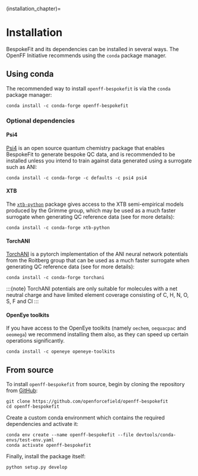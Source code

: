 (installation_chapter)=
# Installation

BespokeFit and its dependencies can be installed in several ways. The OpenFF Initiative recommends using the `conda`
package manager.

## Using conda

The recommended way to install `openff-bespokefit` is via the `conda` package manager:

```shell
conda install -c conda-forge openff-bespokefit
```

### Optional dependencies

#### Psi4

[Psi4] is an open source quantum chemistry package that enables BespokeFit to generate bespoke QC data, and is 
recommended to be installed unless you intend to train against data generated using a surrogate such as ANI:

```shell
conda install -c conda-forge -c defaults -c psi4 psi4
```

[Psi4]: https://psicode.org/

#### XTB

The [`xtb-python`] package gives access to the XTB semi-empirical models produced by the Grimme group, which may be
used as a much faster surrogate when generating QC reference data (see [](quick_start_chapter) for more details):

```shell
conda install -c conda-forge xtb-python
```

[`xtb-python`]: https://github.com/grimme-lab/xtb-python

#### TorchANI

[TorchANI] is a pytorch implementation of the ANI neural network potentials from the Roitberg group that can be used as 
a much faster surrogate when generating QC reference data (see [](quick_start_chapter) for more details):

```shell
conda install -c conda-forge torchani
```

:::{note}
TorchANI potentials are only suitable for molecules with a net neutral charge and have limited element coverage 
consisting of C, H, N, O, S, F and Cl
:::

[TorchANI]: https://github.com/aiqm/torchani

#### OpenEye toolkits

If you have access to the OpenEye toolkits (namely `oechem`, `oequacpac` and `oeomega`) we recommend installing
them also, as they can speed up certain operations significantly.

```shell
conda install -c openeye openeye-toolkits
```

## From source

To install `openff-bespokefit` from source, begin by cloning the repository from 
[GitHub](https://github.com/openforcefield/openff-bespokefit):

```shell
git clone https://github.com/openforcefield/openff-bespokefit
cd openff-bespokefit
```

Create a custom conda environment which contains the required dependencies and activate it:

```shell
conda env create --name openff-bespokefit --file devtools/conda-envs/test-env.yaml
conda activate openff-bespokefit
```
Finally, install the package itself:

```shell
python setup.py develop
```
